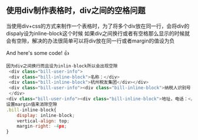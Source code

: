 ## 使用div制作表格时，div之间的空格问题

当使用div+css的方式来制作一个表格时，为了将多个div放在同一行，会将div的dispaly设为inline-block这个时候 如果div之间换行或者有空格那么显示的时候就会有空隙，解决的办法很简单可以将div放在同一行或者margin的值设为负


And here's some code! :+1:

```javascript
因为div之间换行而且设为inlin-block所以会出现空隙
 <div class="bill-user-info">
 <div class="bill-inline-block">名称：</div>
 <div class="bill-inline-block">杭州税友集团</div></div>
 <div class="bill-user-info"><div class="bill-inline-block">纳税人识别号：</div><div class="bill-inline-block">000000000</div>
 </div>
<div class="bill-user-info"><div class="bill-inline-block">地址，电话：</div><div class="bill-inline-block">0571-00000000</div></div>
设置margin值来消除空隙
.bill-inline-block{
    display: inline-block;
    vertical-align: top;
    margin-right: -4px;
}
```